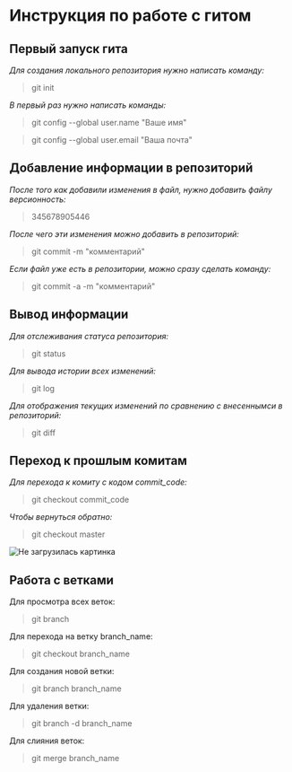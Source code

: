 # Инструкция по работе с гитом

## Первый запуск гита
*Для создания локального репозитория нужно написать команду:*
> git init

*В первый раз нужно написать команды:*
> git config --global user.name "Ваше имя"

> git config --global user.email "Ваша почта"

## Добавление информации в репозиторий

*После того как добавили изменения в файл, нужно добавить файлу версионность:*
>345678905446

*После чего эти изменения можно добавить в репозиторий:*
>git commit -m "комментарий"

*Если файл уже есть в репозитории, можно сразу сделать команду:*
>git commit -a -m "комментарий" 

## Вывод информации

*Для отслеживания статуса репозитория:*
> git status

*Для вывода истории всех изменений:*
> git log

*Для отображения текущих изменений по сравнению с внесеннымси в репозиторий:*
> git diff

## Переход к прошлым комитам
*Для перехода к комиту с кодом commit_code:*
> git checkout commit_code

*Чтобы вернуться обратно:*
> git checkout master

![Не загрузилась картинка](pic.jpeg)

## Работа с ветками 

Для просмотра всех веток:
>git branch

Для перехода на ветку branch_name:
> git checkout branch_name

Для создания новой ветки:
>git branch branch_name

Для удаления ветки:
> git branch -d branch_name

Для слияния веток:
> git merge branch_name
